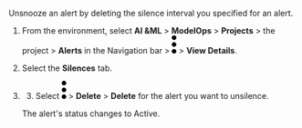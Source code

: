 Unsnooze an alert by deleting the silence interval you specified for an alert.

1.  From the environment, select **AI &ML** > **ModelOps** > **Projects** > the project > **Alerts** in the Navigation bar > ![kebab menu](Images/zsz1597101912145.svg) > **View Details**.


1.  Select the **Silences** tab.


1.  3. Select ![kebab menu](Images/zsz1597101912145.svg) > **Delete** > **Delete** for the alert you want to unsilence.

    The alert's status changes to Active.


